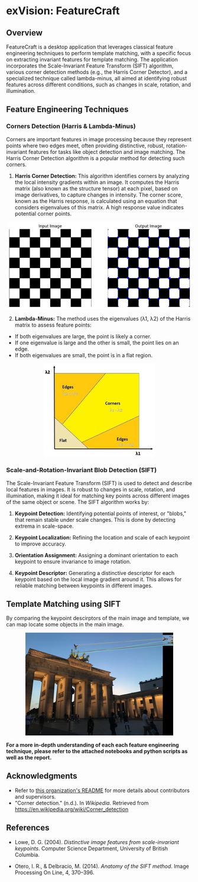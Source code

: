 # exVision: FeatureCraft

## Overview
FeatureCraft is a desktop application that leverages classical feature engineering techniques to perform template matching, with a specific focus on extracting invariant features for template matching. The application incorporates the Scale-Invariant Feature Transform (SIFT) algorithm, various corner detection methods (e.g., the Harris Corner Detector), and a specialized technique called lambda-minus, all aimed at identifying robust features across different conditions, such as changes in scale, rotation, and illumination.

## Feature Engineering Techniques

### Corners Detection (Harris & Lambda-Minus)
Corners are important features in image processing because they represent points where two edges meet, often providing distinctive, robust, rotation-invariant features for tasks like object detection and image matching. The Harris Corner Detection algorithm is a popular method for detecting such corners.
1. **Harris Corner Detection:** This algorithm identifies corners by analyzing the local intensity gradients within an image. It computes the Harris matrix (also known as the structure tensor) at each pixel, based on image derivatives, to capture changes in intensity. The corner score, known as the Harris response, is calculated using an equation that considers eigenvalues of this matrix. A high response value indicates potential corner points.
<p align="center">
  <img src="README-Assets\Harris_corners.png" alt="corner detection" width="500"/>
</p>

2. **Lambda-Minus:** The method uses the eigenvalues (λ1, λ2) of the Harris matrix to assess feature points:

- If both eigenvalues are large, the point is likely a corner.
- If one eigenvalue is large and the other is small, the point lies on an edge.
- If both eigenvalues are small, the point is in a flat region.

<p align="center">
  <img src="README-Assets\harris-demo.jpg" alt="lambda-minus" width="300"/>
</p>

### Scale-and-Rotation-Invariant Blob Detection (SIFT) 
The Scale-Invariant Feature Transform (SIFT) is used to detect and describe local features in images. It is robust to changes in scale, rotation, and illumination, making it ideal for matching key points across different images of the same object or scene. The SIFT algorithm works by:

1. **Keypoint Detection:** Identifying potential points of interest, or "blobs," that remain stable under scale changes. This is done by detecting extrema in scale-space.

2. **Keypoint Localization:** Refining the location and scale of each keypoint to improve accuracy.

3. **Orientation Assignment:** Assigning a dominant orientation to each keypoint to ensure invariance to image rotation.

4. **Keypoint Descriptor:** Generating a distinctive descriptor for each keypoint based on the local image gradient around it. This allows for reliable matching between keypoints in different images.

## Template Matching using SIFT 

By comparing the keypoint descirptors of the main image and template, we can map locate some objects in the main image. 



<p align="center">
  <img src="README-Assets\template_matching.png" alt="rotation invariance" width="400"/>
</p>

**For a more in-depth understanding of each each feature engineering technique, please refer to the attached notebooks and python scripts as well as the report.**


## Acknowledgments

- Refer to [this organization's README](https://github.com/Computer-Vision-Spring-2024#acknowledgements) for more details about contributors and supervisors. 
- "Corner detection." (n.d.). In *Wikipedia*. Retrieved from https://en.wikipedia.org/wiki/Corner_detection

## References 

- Lowe, D. G. (2004). *Distinctive image features from scale-invariant keypoints*. Computer Science Department, University of British Columbia.

- Otero, I. R., & Delbracio, M. (2014). *Anatomy of the SIFT method*. Image Processing On Line, 4, 370–396. 


